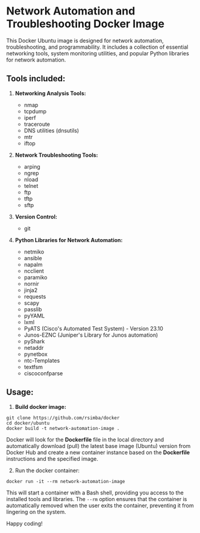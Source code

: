 # Network Automation and Troubleshooting Docker Image

This Docker Ubuntu image is designed for network automation, troubleshooting, and programmability. It includes a collection of essential networking tools, system monitoring utilities, and popular Python libraries for network automation.

## Tools included:

1. **Networking Analysis Tools:**
   - nmap
   - tcpdump
   - iperf
   - traceroute
   - DNS utilities (dnsutils)
   - mtr
   - iftop

2. **Network Troubleshooting Tools:**
   - arping
   - ngrep
   - nload
   - telnet
   - ftp
   - tftp
   - sftp

3. **Version Control:**
   - git

4. **Python Libraries for Network Automation:**
   - netmiko
   - ansible
   - napalm
   - ncclient
   - paramiko
   - nornir
   - jinja2
   - requests
   - scapy
   - passlib
   - pyYAML
   - lxml
   - PyATS (Cisco's Automated Test System) - Version 23.10
   - Junos-EZNC (Juniper's Library for Junos automation)
   - pyShark
   - netaddr
   - pynetbox
   - ntc-Templates
   - textfsm
   - ciscoconfparse

## Usage:

1. **Build docker image:**
```
git clone https://github.com/rsimba/docker
cd docker/ubuntu
docker build -t network-automation-image .
```
Docker will look for the **Dockerfile** file in the local directory and automatically download (pull) the latest base image (Ubuntu) version from Docker Hub and create a new container instance based on the **Dockerfile** instructions and the specified image.

2. Run the docker container:
```
docker run -it --rm network-automation-image
```
This will start a container with a Bash shell, providing you access to the installed tools and libraries. The `--rm` option ensures that the container is automatically removed when the user exits the container, preventing it from lingering on the system.

Happy coding!
